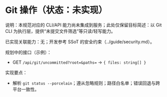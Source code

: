 # Git 操作（状态：未实现）

说明：本规范对应的 CLI/API 能力尚未集成到服务；此处仅保留目标简述：以 Git CLI 为执行层，提供“未提交文件筛选”等只读/轻写能力。

已实现关联能力：无；开发参考 SSoT 的安全约束（../guide/security.md）。

规划中的接口（示例）：
- GET `/api/git/uncommitted?root=&paths=` → `{ files: string[] }`

实现要点：
- 解析 `git status --porcelain`；遵从忽略规则；路径白名单；错误回退与跨平台一致性。
